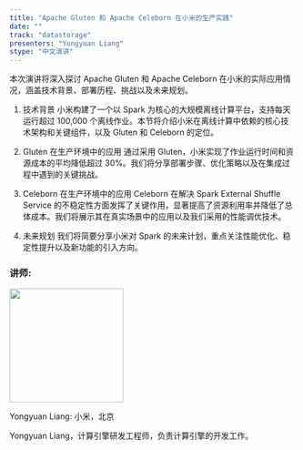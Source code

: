 ```yaml
---
title: "Apache Gluten 和 Apache Celeborn 在小米的生产实践"
date: ""
track: "datastorage"
presenters: "Yongyuan Liang"
stype: "中文演讲"
---
```


本次演讲将深入探讨 Apache Gluten 和 Apache Celeborn 在小米的实际应用情况，涵盖技术背景、部署历程、挑战以及未来规划。

1. 技术背景
小米构建了一个以 Spark 为核心的大规模离线计算平台，支持每天运行超过 100,000 个离线作业。本节将介绍小米在离线计算中依赖的核心技术架构和关键组件，以及 Gluten 和 Celeborn 的定位。

2. Gluten 在生产环境中的应用
通过采用 Gluten，小米实现了作业运行时间和资源成本的平均降低超过 30%。我们将分享部署步骤、优化策略以及在集成过程中遇到的关键挑战。

3. Celeborn 在生产环境中的应用
Celeborn 在解决 Spark External Shuffle Service 的不稳定性方面发挥了关键作用，显著提高了资源利用率并降低了总体成本。我们将展示其在真实场景中的应用以及我们采用的性能调优技术。

4. 未来规划
我们将简要分享小米对 Spark 的未来计划，重点关注性能优化、稳定性提升以及新功能的引入方向。

### 讲师:

<img src="https://sessionize.com/image/791b-400o400o1-MfKwkHsY6VSRSHfZmGQa7o.jpg" width="200" /><br/>

Yongyuan Liang: 小米，北京

Yongyuan Liang，计算引擎研发工程师，负责计算引擎的开发工作。